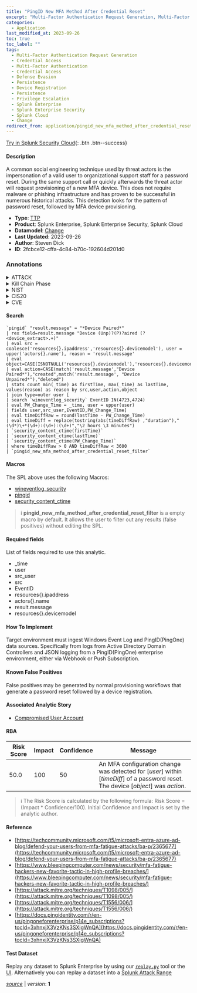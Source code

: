 ```yaml
---
title: "PingID New MFA Method After Credential Reset"
excerpt: "Multi-Factor Authentication Request Generation, Multi-Factor Authentication, Device Registration"
categories:
  - Application
last_modified_at: 2023-09-26
toc: true
toc_label: ""
tags:
  - Multi-Factor Authentication Request Generation
  - Credential Access
  - Multi-Factor Authentication
  - Credential Access
  - Defense Evasion
  - Persistence
  - Device Registration
  - Persistence
  - Privilege Escalation
  - Splunk Enterprise
  - Splunk Enterprise Security
  - Splunk Cloud
  - Change
redirect_from: application/pingid_new_mfa_method_after_credential_reset/
---
```




[Try in Splunk Security Cloud](https://www.splunk.com/en_us/cyber-security.html){: .btn .btn--success}

#### Description

A common social engineering technique used by threat actors is the impersonation of a valid user to organizational support staff for a password reset. During the same support call or quickly afterwards the threat actor will request provisioning of a new MFA device. This does not require malware or phishing infrastructure and has proven to be successful in numerous historical attacks. This detection looks for the pattern of password reset, followed by MFA device provisioning.

- **Type**: [TTP](https://github.com/splunk/security_content/wiki/Detection-Analytic-Types)
- **Product**: Splunk Enterprise, Splunk Enterprise Security, Splunk Cloud
- **Datamodel**: [Change](https://docs.splunk.com/Documentation/CIM/latest/User/Change)
- **Last Updated**: 2023-09-26
- **Author**: Steven Dick
- **ID**: 2fcbce12-cffa-4c84-b70c-192604d201d0

### Annotations
<details>
  <summary>ATT&CK</summary>

<div markdown="1">

#### [ATT&CK](https://attack.mitre.org/)

| ID          | Technique   | Tactic         |
| ----------- | ----------- |--------------- |
| [T1621](https://attack.mitre.org/techniques/T1621/) | Multi-Factor Authentication Request Generation | Credential Access |

| [T1556.006](https://attack.mitre.org/techniques/T1556/006/) | Multi-Factor Authentication | Credential Access, Defense Evasion, Persistence |

| [T1098.005](https://attack.mitre.org/techniques/T1098/005/) | Device Registration | Persistence, Privilege Escalation |

</div>
</details>


<details>
  <summary>Kill Chain Phase</summary>

<div markdown="1">

* Exploitation
* Installation


</div>
</details>


<details>
  <summary>NIST</summary>

<div markdown="1">

* DE.CM



</div>
</details>

<details>
  <summary>CIS20</summary>

<div markdown="1">

* CIS 10



</div>
</details>

<details>
  <summary>CVE</summary>

<div markdown="1">


</div>
</details>


#### Search

```
`pingid` "result.message" = "*Device Paired*" 
| rex field=result.message "Device (Unp)?(P)?aired (?<device_extract>.+)" 
| eval src = coalesce('resources{}.ipaddress','resources{}.devicemodel'), user = upper('actors{}.name'), reason = 'result.message' 
| eval object=CASE(ISNOTNULL('resources{}.devicemodel'),'resources{}.devicemodel',true(),device_extract) 
| eval action=CASE(match('result.message',"Device Paired*"),"created",match('result.message', "Device Unpaired*"),"deleted") 
| stats count min(_time) as firstTime, max(_time) as lastTime, values(reason) as reason by src,user,action,object 
| join type=outer user [
| search `wineventlog_security` EventID IN(4723,4724) 
| eval PW_Change_Time = _time, user = upper(user) 
| fields user,src_user,EventID,PW_Change_Time] 
| eval timeDiffRaw = round(lastTime - PW_Change_Time) 
| eval timeDiff = replace(tostring(abs(timeDiffRaw) ,"duration"),"(\d*)\+*(\d+):(\d+):(\d+)","\2 hours \3 minutes") 
| `security_content_ctime(firstTime)` 
| `security_content_ctime(lastTime)` 
| `security_content_ctime(PW_Change_Time)` 
| where timeDiffRaw > 0 AND timeDiffRaw < 3600 
| `pingid_new_mfa_method_after_credential_reset_filter`
```

#### Macros
The SPL above uses the following Macros:
* [wineventlog_security](https://github.com/splunk/security_content/blob/develop/macros/wineventlog_security.yml)
* [pingid](https://github.com/splunk/security_content/blob/develop/macros/pingid.yml)
* [security_content_ctime](https://github.com/splunk/security_content/blob/develop/macros/security_content_ctime.yml)

> :information_source:
> **pingid_new_mfa_method_after_credential_reset_filter** is a empty macro by default. It allows the user to filter out any results (false positives) without editing the SPL.



#### Required fields
List of fields required to use this analytic.
* _time
* user
* src_user
* src
* EventID
* resources{}.ipaddress
* actors{}.name
* result.message
* resources{}.devicemodel



#### How To Implement
Target environment must ingest Windows Event Log and PingID(PingOne) data sources. Specifically from logs from Active Directory Domain Controllers and JSON logging from a PingID(PingOne) enterprise environment, either via Webhook or Push Subscription.
#### Known False Positives
False positives may be generated by normal provisioning workflows that generate a password reset followed by a device registration.

#### Associated Analytic Story
* [Compromised User Account](/stories/compromised_user_account)




#### RBA

| Risk Score  | Impact      | Confidence   | Message      |
| ----------- | ----------- |--------------|--------------|
| 50.0 | 100 | 50 | An MFA configuration change was detected for [$user$] within [$timeDiff$] of a password reset. The device [$object$] was $action$. |


> :information_source:
> The Risk Score is calculated by the following formula: Risk Score = (Impact * Confidence/100). Initial Confidence and Impact is set by the analytic author.


#### Reference

* [https://techcommunity.microsoft.com/t5/microsoft-entra-azure-ad-blog/defend-your-users-from-mfa-fatigue-attacks/ba-p/2365677](https://techcommunity.microsoft.com/t5/microsoft-entra-azure-ad-blog/defend-your-users-from-mfa-fatigue-attacks/ba-p/2365677)
* [https://www.bleepingcomputer.com/news/security/mfa-fatigue-hackers-new-favorite-tactic-in-high-profile-breaches/](https://www.bleepingcomputer.com/news/security/mfa-fatigue-hackers-new-favorite-tactic-in-high-profile-breaches/)
* [https://attack.mitre.org/techniques/T1098/005/](https://attack.mitre.org/techniques/T1098/005/)
* [https://attack.mitre.org/techniques/T1556/006/](https://attack.mitre.org/techniques/T1556/006/)
* [https://docs.pingidentity.com/r/en-us/pingoneforenterprise/p14e_subscriptions?tocId=3xhnxjX3VzKNs3SXigWnQA](https://docs.pingidentity.com/r/en-us/pingoneforenterprise/p14e_subscriptions?tocId=3xhnxjX3VzKNs3SXigWnQA)



#### Test Dataset
Replay any dataset to Splunk Enterprise by using our [`replay.py`](https://github.com/splunk/attack_data#using-replaypy) tool or the [UI](https://github.com/splunk/attack_data#using-ui).
Alternatively you can replay a dataset into a [Splunk Attack Range](https://github.com/splunk/attack_range#replay-dumps-into-attack-range-splunk-server)




[*source*](https://github.com/splunk/security_content/tree/develop/detections/application/pingid_new_mfa_method_after_credential_reset.yml) \| *version*: **1**